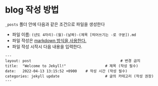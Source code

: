 # blog 작성 방법
`_posts` 폴더 안에 다음과 같은 조건으로 파일을 생성한다
- 파일 이름: `(년도 4자리)-(월)-(날짜)-(제목 [띄어쓰기는 -로 구분]).md`
- 파일 작성은 [markdown 방식을 사용한다. ](https://gist.github.com/ihoneymon/652be052a0727ad59601)
- 파일 작성 시작시 다음 내용을 입력한다.
```
---
layout: post                                         # 변경 금지
title:  "Welcome to Jekyll!"                  # 제목 (작성 필수)
date:   2022-04-13 13:15:52 +0900    # 작성 시간 (작성 필수)
categories: jekyll update                     # 글의 카테고리 (작성 권장)
---
```
